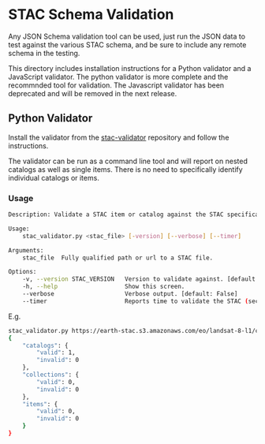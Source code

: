 # STAC Schema Validation

Any JSON Schema validation tool can be used, just run the JSON data to test
against the various STAC schema, and be sure to include any remote schema
in the testing.

This directory includes installation instructions for a Python validator and
a JavaScript validator. The python validator is more complete and the
recommnded tool for validation. The Javascript validator has been deprecated
and will be removed in the next release.

## Python Validator

Install the validator from the
[stac-validator](https://github.com/sparkgeo/stac-validator) repository and
follow the instructions.

The validator can be run as a command line tool and will report on nested
catalogs as well as single items. There is no need to specifically identify
individual catalogs or items.

### Usage

```bash
Description: Validate a STAC item or catalog against the STAC specification.

Usage:
    stac_validator.py <stac_file> [-version] [--verbose] [--timer]

Arguments:
    stac_file  Fully qualified path or url to a STAC file.

Options:
    -v, --version STAC_VERSION   Version to validate against. [default: master]
    -h, --help                   Show this screen.
    --verbose                    Verbose output. [default: False]
    --timer                      Reports time to validate the STAC (seconds)
```

E.g.

```bash
stac_validator.py https://earth-stac.s3.amazonaws.com/eo/landsat-8-l1/catalog.json -v latest
{
    "catalogs": {
        "valid": 1,
        "invalid": 0
    },
    "collections": {
        "valid": 0,
        "invalid": 0
    },
    "items": {
        "valid": 0,
        "invalid": 0
    }
}
```
